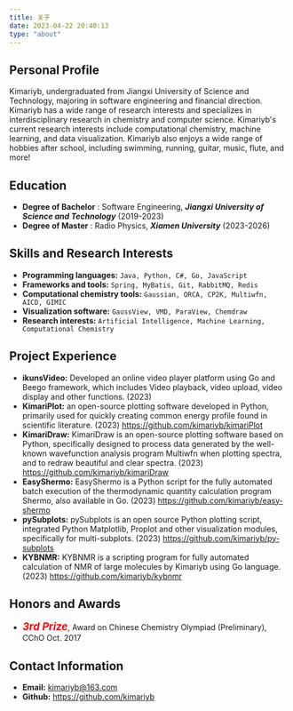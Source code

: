 ```yaml
---
title: 关于
date: 2023-04-22 20:40:13
type: "about"
---
```


## Personal Profile

Kimariyb, undergraduated from Jiangxi University of Science and Technology, majoring in software engineering and financial direction. Kimariyb has a wide range of research interests and specializes in interdisciplinary research in chemistry and computer science. Kimariyb's current research interests include computational chemistry, machine learning, and data visualization. Kimariyb also enjoys a wide range of hobbies after school, including swimming, running, guitar, music, flute, and more!

## Education

- **Degree of Bachelor** : Software Engineering, ***Jiangxi University of Science and Technology*** (2019-2023)
- **Degree of Master** : Radio Physics, ***Xiamen University*** (2023-2026)

## Skills and Research Interests

- **Programming languages:** `Java, Python, C#, Go, JavaScript`
- **Frameworks and tools:** `Spring, MyBatis, Git, RabbitMQ, Redis`
- **Computational chemistry tools:** `Gaussian, ORCA, CP2K, Multiwfn, AICD, GIMIC`
- **Visualization software:** `GaussView, VMD, ParaView, Chemdraw` 
- **Research interests:** `Artificial Intelligence, Machine Learning, Computational Chemistry`

## Project Experience

- **ikunsVideo:** Developed an online video player platform using Go and Beego framework, which includes Video playback, video upload, video display and other functions. (2023)
- **KimariPlot:** an open-source plotting software developed in Python, primarily used for quickly creating common energy profile found in scientific literature. (2023) <a>https://github.com/kimariyb/kimariPlot</a>
- **KimariDraw:** KimariDraw is an open-source plotting software based on Python, specifically designed to process data generated by the well-known wavefunction analysis program Multiwfn when plotting spectra, and to redraw beautiful and clear spectra. (2023) <a>https://github.com/kimariyb/kimariDraw</a>
- **EasyShermo:** EasyShermo is a Python script for the fully automated batch execution of the thermodynamic quantity calculation program Shermo, also available in Go. (2023) <a>https://github.com/kimariyb/easy-shermo</a>
- **pySubplots:** pySubplots is an open source Python plotting script, integrated Python Matplotlib, Proplot and other visualization modules, specifically for multi-subplots. (2023) <a>https://github.com/kimariyb/py-subplots</a>
- **KYBNMR:** KYBNMR is a scripting program for fully automated calculation of NMR of large molecules by Kimariyb using Go language. (2023) <a>https://github.com/kimariyb/kybnmr</a>


## Honors and Awards

- *<strong style="color:red; font-size:14pt">3rd Prize</strong>*, Award on Chinese Chemistry Olympiad (Preliminary), CChO Oct. 2017


## Contact Information

- **Email:** kimariyb@163.com
- **Github:** https://github.com/kimariyb